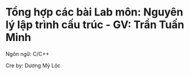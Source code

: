 # Tổng hợp các bài Lab môn: Nguyên lý lập trình cấu trúc - GV: Trần Tuấn Minh

Ngôn ngữ: C/C++

Cre by: Dương Mỹ Lộc
